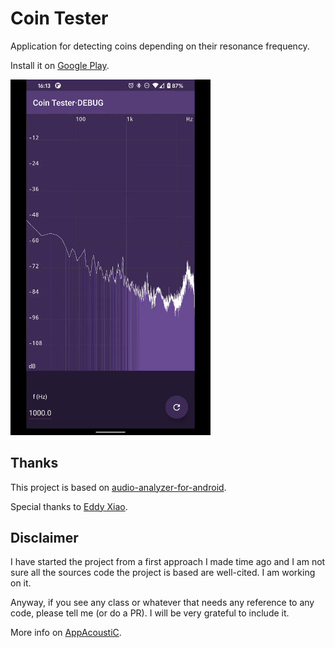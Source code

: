 # Coin Tester
Application for detecting coins depending on their resonance frequency.

Install it on [Google Play](https://play.google.com/store/apps/details?id=com.appacoustic.cointester).

<img src="demo.gif" width="320" />

## Thanks
This project is based on [audio-analyzer-for-android](https://github.com/bewantbe/audio-analyzer-for-android).

Special thanks to [Eddy Xiao](https://github.com/bewantbe).

## Disclaimer
I have started the project from a first approach I made time ago and I am not sure all the sources code the project is based are well-cited. I am working on it.

Anyway, if you see any class or whatever that needs any reference to any code, please tell me (or do a PR). I will be very grateful to include it.


More info on [AppAcoustiC](http://appacoustic.com/).
